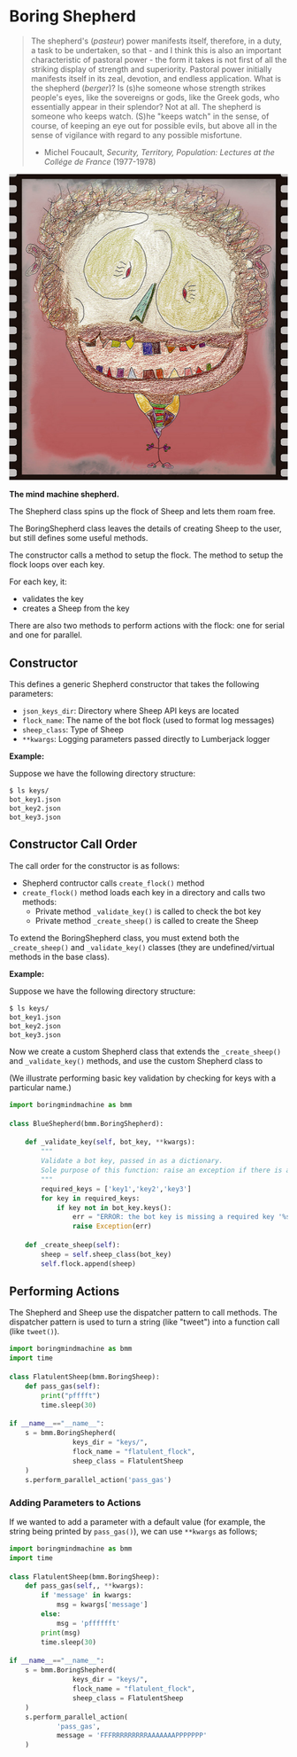 # Boring Shepherd

> The shepherd's (_pasteur_) power manifests itself, therefore, in a duty, a task to
> be undertaken, so that - and I think this is also an important characteristic of
> pastoral power - the form it takes is not first of all the striking display of
> strength and superiority. Pastoral power initially manifests itself in its zeal,
> devotion, and endless application. What is the shepherd (_berger_)? Is (s)he someone
> whose strength strikes people's eyes, like the sovereigns or gods, like the Greek
> gods, who essentially appear in their splendor? Not at all. The shepherd is
> someone who keeps watch. (S)he "keeps watch" in the sense, of course, of keeping an
> eye out for possible evils, but above all in the sense of vigilance with regard
> to any possible misfortune.
>
> - Michel Foucault, _Security, Territory, Population: Lectures at the Collége de France_ (1977-1978)

![the shepherd](mind-machine-docs/img/shepherd.jpg)

**The mind machine shepherd.**

The Shepherd class spins up the flock of Sheep 
and lets them roam free.

The BoringShepherd class leaves the details of creating Sheep
to the user, but still defines some useful methods. 

The constructor calls a method to setup the flock.
The method to setup the flock loops over each key.

For each key, it:

- validates the key
- creates a Sheep from the key

There are also two methods to perform actions with the flock:
one for serial and one for parallel.

## Constructor

This defines a generic Shepherd constructor that takes the following
parameters:

* `json_keys_dir`: Directory where Sheep API keys are located
* `flock_name`: The name of the bot flock (used to format log messages)
* `sheep_class`: Type of Sheep
* `**kwargs`: Logging parameters passed directly to Lumberjack logger

**Example:**

Suppose we have the following directory structure:

```plain
$ ls keys/
bot_key1.json
bot_key2.json
bot_key3.json
```

## Constructor Call Order

The call order for the constructor is as follows:

* Shepherd contructor calls `create_flock()` method
* `create_flock()` method loads each key in a directory and calls two methods:
    * Private method `_validate_key()` is called to check the bot key
    * Private method `_create_sheep()` is called to create the Sheep

To extend the BoringShepherd class,
you must extend both the `_create_sheep()`
and `_validate_key()` classes (they are 
undefined/virtual methods in the base class).

**Example:**

Suppose we have the following directory structure:

```plain
$ ls keys/
bot_key1.json
bot_key2.json
bot_key3.json
```

Now we create a custom Shepherd class that extends the
`_create_sheep()` and `_validate_key()` methods,
and use the custom Shepherd class to 

(We illustrate performing basic key validation by
checking for keys with a particular name.)

```python
import boringmindmachine as bmm

class BlueShepherd(bmm.BoringShepherd):

    def _validate_key(self, bot_key, **kwargs):
        """
        Validate a bot key, passed in as a dictionary.
        Sole purpose of this function: raise an exception if there is a problem.
        """
        required_keys = ['key1','key2','key3']
        for key in required_keys:
            if key not in bot_key.keys():
                err = "ERROR: the bot key is missing a required key '%s'."%(key)
                raise Exception(err)

    def _create_sheep(self):
        sheep = self.sheep_class(bot_key)
        self.flock.append(sheep)
```


## Performing Actions

The Shepherd and Sheep use the dispatcher pattern
to call methods. The dispatcher pattern is used to
turn a string (like "tweet") into a function call
(like `tweet()`).

```python
import boringmindmachine as bmm
import time

class FlatulentSheep(bmm.BoringSheep):
    def pass_gas(self):
        print("pfffft")
        time.sleep(30)

if __name__=="__name__":
    s = bmm.BoringShepherd(
                keys_dir = "keys/",
                flock_name = "flatulent_flock",
                sheep_class = FlatulentSheep
    )
    s.perform_parallel_action('pass_gas')
```

### Adding Parameters to Actions

If we wanted to add a parameter with a default value
(for example, the string being printed by `pass_gas()`),
we can use `**kwargs` as follows;

```python
import boringmindmachine as bmm
import time

class FlatulentSheep(bmm.BoringSheep):
    def pass_gas(self,, **kwargs):
        if 'message' in kwargs:
            msg = kwargs['message']
        else:
            msg = 'pfffffft'
        print(msg)
        time.sleep(30)

if __name__=="__name__":
    s = bmm.BoringShepherd(
                keys_dir = "keys/",
                flock_name = "flatulent_flock",
                sheep_class = FlatulentSheep
    )
    s.perform_parallel_action(
            'pass_gas',
            message = 'FFFRRRRRRRRRAAAAAAAPPPPPPP'
    )
```

